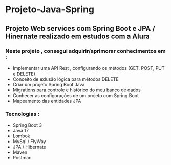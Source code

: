 # Projeto-Java-Spring
## Projeto Web services com Spring Boot e JPA / Hinernate realizado em estudos com a Alura

### Neste projeto , consegui adquirir/aprimorar conhecimentos em :
- Implementar uma API Rest , configurando os métodos (GET, POST, PUT e DELETE)
- Conceito de exlusão lógica para métodos DELETE
- Criar um projeto Spring Boot Java
- Migrations para controle e histórico do meu banco de dados 
- Conhecer as configurações de um projeto com Spring Boot
- Mapeamento das entidades JPA

### Tecnologias :
- Spring Boot 3
- Java 17
- Lombok
- MySql / FlyWay
- JPA / Hibernate
- Maven
- Postman
